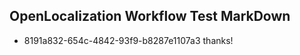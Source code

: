 ## OpenLocalization Workflow Test MarkDown
* 8191a832-654c-4842-93f9-b8287e1107a3 
thanks!<!--HONumber=Sep16_HO1-->